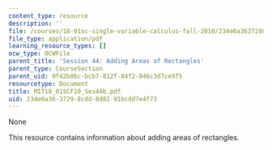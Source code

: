 ```yaml
---
content_type: resource
description: ''
file: /courses/18-01sc-single-variable-calculus-fall-2010/234e6a3637298cdd8d8291bcdd7e4f73_MIT18_01SCF10_Ses44b.pdf
file_type: application/pdf
learning_resource_types: []
ocw_type: OCWFile
parent_title: 'Session 44: Adding Areas of Rectangles'
parent_type: CourseSection
parent_uid: 9f42b86c-bcb7-812f-84f2-846c3d7ce9f5
resourcetype: Document
title: MIT18_01SCF10_Ses44b.pdf
uid: 234e6a36-3729-8cdd-8d82-91bcdd7e4f73
---
```

None

This resource contains information about adding areas of rectangles.